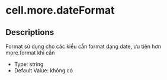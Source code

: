# cell.more.dateFormat

## Descriptions

Format sử dụng cho các kiểu cần format dạng date, ưu tiên hơn more.format khi cần

* Type: string
* Default Value: không có
